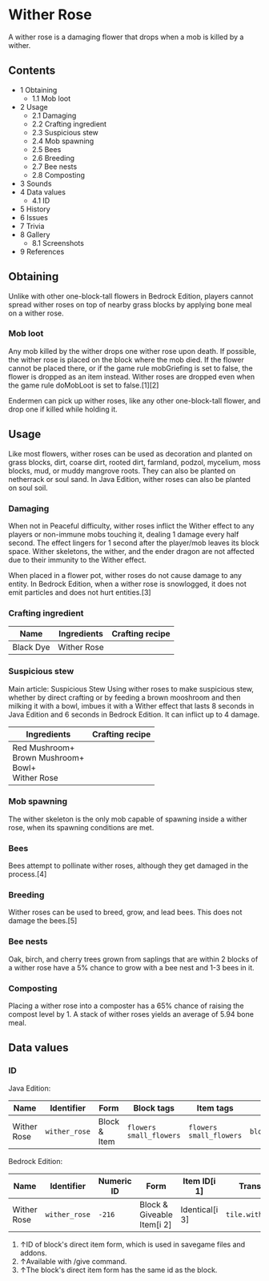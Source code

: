 # Wither Rose
A wither rose is a damaging flower that drops when a mob is killed by a wither.

## Contents
- 1 Obtaining
	- 1.1 Mob loot
- 2 Usage
	- 2.1 Damaging
	- 2.2 Crafting ingredient
	- 2.3 Suspicious stew
	- 2.4 Mob spawning
	- 2.5 Bees
	- 2.6 Breeding
	- 2.7 Bee nests
	- 2.8 Composting
- 3 Sounds
- 4 Data values
	- 4.1 ID
- 5 History
- 6 Issues
- 7 Trivia
- 8 Gallery
	- 8.1 Screenshots
- 9 References

## Obtaining
Unlike with other one-block-tall flowers in Bedrock Edition, players cannot spread wither roses on top of nearby grass blocks by applying bone meal on a wither rose.

### Mob loot
Any mob killed by the wither drops one wither rose upon death. If possible, the wither rose is placed on the block where the mob died. If the flower cannot be placed there, or if the game rule mobGriefing is set to false, the flower is dropped as an item instead. Wither roses are dropped even when the game rule doMobLoot is set to false.[1][2]

Endermen can pick up wither roses, like any other one-block-tall flower, and drop one if killed while holding it.

## Usage
Like most flowers, wither roses can be used as decoration and planted on grass blocks, dirt, coarse dirt, rooted dirt, farmland, podzol, mycelium, moss blocks, mud, or muddy mangrove roots. They can also be planted on netherrack or soul sand. In Java Edition, wither roses can also be planted on soul soil.

### Damaging
When not in Peaceful difficulty, wither roses inflict the Wither effect to any players or non-immune mobs touching it, dealing 1 damage every half second. The effect lingers for 1 second after the player/mob leaves its block space. Wither skeletons, the wither, and the ender dragon are not affected due to their immunity to the Wither effect.

When placed in a flower pot, wither roses do not cause damage to any entity. In Bedrock Edition, when a wither rose is snowlogged, it does not emit particles and does not hurt entities.[3]

### Crafting ingredient
| Name      | Ingredients | Crafting recipe |
|-----------|-------------|-----------------|
| Black Dye | Wither Rose |                 |

### Suspicious stew
Main article: Suspicious Stew
Using wither roses to make suspicious stew, whether by direct crafting or by feeding a brown mooshroom and then milking it with a bowl, imbues it with a Wither effect that lasts 8 seconds in Java Edition and 6 seconds in Bedrock Edition. It can inflict up to 4 damage.

| Ingredients                                                 | Crafting recipe |
|-------------------------------------------------------------|-----------------|
| Red Mushroom+<br/>Brown Mushroom+<br/>Bowl+<br/>Wither Rose |                 |

### Mob spawning
The wither skeleton is the only mob capable of spawning inside a wither rose, when its spawning conditions are met.

### Bees
Bees attempt to pollinate wither roses, although they get damaged in the process.[4]

### Breeding
Wither roses can be used to breed, grow, and lead bees. This does not damage the bees.[5]

### Bee nests
Oak, birch, and cherry trees grown from saplings that are within 2 blocks of a wither rose have a 5% chance to grow with a bee nest and 1-3 bees in it.

### Composting
Placing a wither rose into a composter has a 65% chance of raising the compost level by 1. A stack of wither roses yields an average of 5.94 bone meal.

## Data values
### ID
Java Edition:

| Name        | Identifier    | Form         | Block tags                    | Item tags                     | Translation key               |
|-------------|---------------|--------------|-------------------------------|-------------------------------|-------------------------------|
| Wither Rose | `wither_rose` | Block & Item | `flowers`<br/>`small_flowers` | `flowers`<br/>`small_flowers` | `block.minecraft.wither_rose` |

Bedrock Edition:

| Name        | Identifier    | Numeric ID | Form                       | Item ID[i 1]   | Translation key         |
|-------------|---------------|------------|----------------------------|----------------|-------------------------|
| Wither Rose | `wither_rose` | `-216`     | Block & Giveable Item[i 2] | Identical[i 3] | `tile.wither_rose.name` |

1. ↑ID of block's direct item form, which is used in savegame files and addons.
2. ↑Available with /give command.
3. ↑The block's direct item form has the same id as the block.


